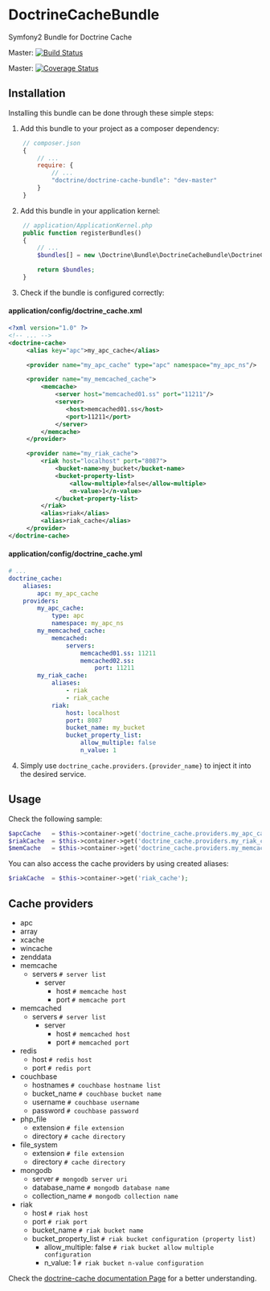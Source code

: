 DoctrineCacheBundle
===================

Symfony2 Bundle for Doctrine Cache

Master: [![Build Status](https://secure.travis-ci.org/doctrine/DoctrineCacheBundle.png?branch=master)](http://travis-ci.org/doctrine/DoctrineCacheBundle)

Master: [![Coverage Status](https://coveralls.io/repos/doctrine/DoctrineCacheBundle/badge.png?branch=master)](https://coveralls.io/r/doctrine/DoctrineCacheBundle?branch=master)

## Installation

Installing this bundle can be done through these simple steps:

1. Add this bundle to your project as a composer dependency:
```javascript
    // composer.json
    {
        // ...
        require: {
            // ...
            "doctrine/doctrine-cache-bundle": "dev-master"
        }
    }
```

2. Add this bundle in your application kernel:
```php
    // application/ApplicationKernel.php
    public function registerBundles()
    {
        // ...
        $bundles[] = new \Doctrine\Bundle\DoctrineCacheBundle\DoctrineCacheBundle();

        return $bundles;
    }
```

3. Check if the bundle is configured correctly:

#### application/config/doctrine_cache.xml
```xml
<?xml version="1.0" ?>
<!-- ... -->
<doctrine-cache>
     <alias key="apc">my_apc_cache</alias>

     <provider name="my_apc_cache" type="apc" namespace="my_apc_ns"/>

     <provider name="my_memcached_cache">
         <memcache>
             <server host="memcached01.ss" port="11211"/>
             <server>
                <host>memcached01.ss</host>
                <port>11211</port>
             </server>
         </memcache>
     </provider>

     <provider name="my_riak_cache">
         <riak host="localhost" port="8087">
             <bucket-name>my_bucket</bucket-name>
             <bucket-property-list>
                 <allow-multiple>false</allow-multiple>
                 <n-value>1</n-value>
             </bucket-property-list>
         </riak>
         <alias>riak</alias>
         <alias>riak_cache</alias>
     </provider>
</doctrine-cache>
```

#### application/config/doctrine_cache.yml
```yml
# ...
doctrine_cache:
    aliases:
        apc: my_apc_cache
    providers:
        my_apc_cache:
            type: apc
            namespace: my_apc_ns
        my_memcached_cache:
            memcached:
                servers:
                    memcached01.ss: 11211
                    memcached02.ss: 
                        port: 11211
        my_riak_cache:
            aliases:
                - riak
                - riak_cache
            riak:
                host: localhost
                port: 8087
                bucket_name: my_bucket
                bucket_property_list:
                    allow_multiple: false
                    n_value: 1
```

4. Simply use `doctrine_cache.providers.{provider_name}` to inject it into the desired service.


## Usage

Check the following sample:


```php
$apcCache   = $this->container->get('doctrine_cache.providers.my_apc_cache');
$riakCache  = $this->container->get('doctrine_cache.providers.my_riak_cache');
$memCache   = $this->container->get('doctrine_cache.providers.my_memcached_cache');

```

You can also access the cache providers by using created aliases:

```php
$riakCache  = $this->container->get('riak_cache');
```

## Cache providers

- apc
- array
- xcache
- wincache
- zenddata
- memcache
    - servers ``# server list``
        - server
            - host ``# memcache host``
            - port ``# memcache port``
- memcached
    - servers ``# server list``
        - server
            - host ``# memcached host``
            - port ``# memcached port``
- redis
    - host ``# redis host``
    - port ``# redis port``
- couchbase
    - hostnames    ``# couchbase hostname list``
    - bucket_name  ``# couchbase bucket name``
    - username     ``# couchbase username``
    - password     ``# couchbase password``
- php_file
    - extension    ``# file extension``
    - directory    ``# cache directory``
- file_system
    - extension    ``# file extension``
    - directory    ``# cache directory``
- mongodb
    - server            ``# mongodb server uri``
    - database_name     ``# mongodb database name``
    - collection_name   ``# mongodb collection name``
- riak
    - host                          ``# riak host``
    - port                          ``# riak port``
    - bucket_name                   ``# riak bucket name``
    - bucket_property_list          ``# riak bucket configuration (property list)``
        - allow_multiple: false     ``# riak bucket allow multiple configuration``
        - n_value: 1                ``# riak bucket n-value configuration``


Check the [doctrine-cache documentation Page](http://docs.doctrine-project.org/projects/doctrine-common/en/latest/reference/caching.html) for a better understanding.
